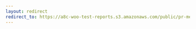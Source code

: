 ```yaml
---
layout: redirect
redirect_to: https://a8c-woo-test-reports.s3.amazonaws.com/public/pr-merge/38030/e2e/index.html
---
```

